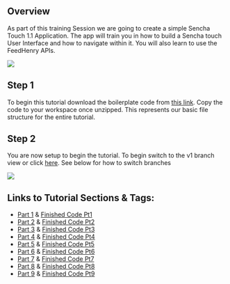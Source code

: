 ## Overview

As part of this training Session we are going to create a simple Sencha Touch 1.1 Application. The app will train you in how to build a Sencha touch User Interface and how to navigate within it. You will also learn to use the FeedHenry APIs.

![](https://github.com/feedhenry/Training-Demo-App/raw/v1/docs/HomeView.png)

## Step 1 

To begin this tutorial download the boilerplate code from <a href="https://github.com/feedhenry/Training-Demo-App/zipball/boilerplate">this link</a>. Copy the code to your workspace once unzipped. This represents our basic file structure for the entire tutorial.

## Step 2

You are now setup to begin the tutorial. To begin switch to the v1 branch view or click <a href="https://github.com/feedhenry/Training-Demo-App/tree/v1">here</a>. See below for how to switch branches

![](https://github.com/feedhenry/Training-Demo-App/raw/master/docs/gitHub.png)


## Links to Tutorial Sections & Tags:


* <a href="https://github.com/feedhenry/Training-Demo-App/tree/v1">Part 1</a> & <a href="https://github.com/feedhenry/Training-Demo-App/zipball/v1">Finished Code Pt1</a>
* <a href="https://github.com/feedhenry/Training-Demo-App/tree/v2">Part 2</a> & <a href="https://github.com/feedhenry/Training-Demo-App/zipball/v2">Finished Code Pt2</a>
* <a href="https://github.com/feedhenry/Training-Demo-App/tree/v3">Part 3</a> & <a href="https://github.com/feedhenry/Training-Demo-App/zipball/v3">Finished Code Pt3</a>
* <a href="https://github.com/feedhenry/Training-Demo-App/tree/v4">Part 4</a> & <a href="https://github.com/feedhenry/Training-Demo-App/zipball/v4">Finished Code Pt4</a>
* <a href="https://github.com/feedhenry/Training-Demo-App/tree/v5">Part 5</a> & <a href="https://github.com/feedhenry/Training-Demo-App/zipball/v5">Finished Code Pt5</a>
* <a href="https://github.com/feedhenry/Training-Demo-App/tree/v6">Part 6</a> & <a href="https://github.com/feedhenry/Training-Demo-App/zipball/v6">Finished Code Pt6</a>
* <a href="https://github.com/feedhenry/Training-Demo-App/tree/v7">Part 7</a> & <a href="https://github.com/feedhenry/Training-Demo-App/zipball/v7">Finished Code Pt7</a>
* <a href="https://github.com/feedhenry/Training-Demo-App/tree/v8">Part 8</a> & <a href="https://github.com/feedhenry/Training-Demo-App/zipball/v8">Finished Code Pt8</a>
* <a href="https://github.com/feedhenry/Training-Demo-App/tree/v9">Part 9</a> & <a href="https://github.com/feedhenry/Training-Demo-App/zipball/v9">Finished Code Pt9</a>


